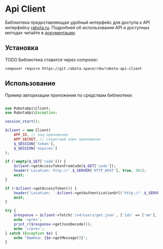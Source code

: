 # Api Client

Библиотека предоставляющая удобный интерфейс для доступа к API интерфейсу [rabota.ru](http://rabota.ru/).
Подробней об использовании API и доступных методах читайте в [документации](http://dev.rabota.ru/docs/).

## Установка

TODO Библиотека ставится через composer:

```
composer require https://git.rabota.space/rdw/rabota-api-client
```

## Использование

Пример авторизации приложения по средствам библиотеки:
```php

use RabotaApi\Client;
use RabotaApi\Exception;

session_start();

$client = new Client(
    APP_ID, // код приложения
    APP_SECRET, // секретный ключ приложения
    $_SESSION['token'],
    $_SESSION['expires']
);

if (!empty($_GET['code'])) {
    $client->getAccessTokenFromCode($_GET['code']);
    header('Location: http://'.$_SERVER['HTTP_HOST'], true, 301);
    exit;
}

if (!$client->getAccessToken()) {
    header('Location: '.$client->getAuthenticationUrl('http://'.$_SERVER['HTTP_HOST']), true, 301);
    exit;
}

try {
    $response = $client->fetch('/v4/users/get.json', ['ids' => ['me'], 'fields' => 'id,name'] );
    echo '<pre>';
    print_r($response->getJsonDecode());
    echo '</pre>';
} catch (Exception $e) {
    echo "Ошибка: {$e->getMessage()}";
}
```

